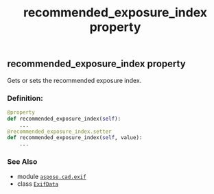 ﻿---
title: recommended_exposure_index property
second_title: Aspose.CAD for Python via .NET API References
description: 
type: docs
weight: 910
url: /python-net/aspose.cad.exif/exifdata/recommended_exposure_index/
is_root: false
---

## recommended_exposure_index property


Gets or sets the recommended exposure index.
### Definition:
```python
@property
def recommended_exposure_index(self):
    ...
@recommended_exposure_index.setter
def recommended_exposure_index(self, value):
    ...
```

### See Also
* module [`aspose.cad.exif`](../../)
* class [`ExifData`](/cad/python-net/aspose.cad.exif/exifdata)
